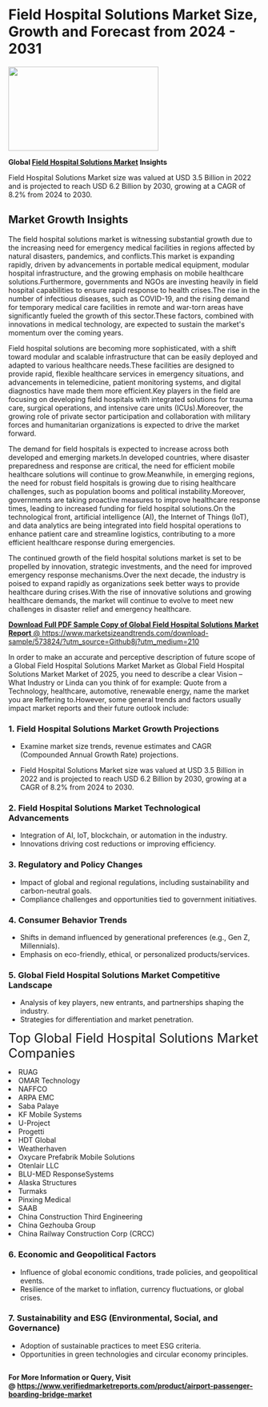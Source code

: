 <H1>Field Hospital Solutions Market Size, Growth and Forecast from 2024 - 2031</H1><img class="aligncenter size-medium wp-image-584254" src="https://thirdeyenews.in/wp-content/uploads/2024/09/Global-Market-Research-300x168.jpeg" alt="" width="300" height="168" /><p><strong>Global&nbsp;<a href="https://www.marketsizeandtrends.com/download-sample/573824/?utm_source=Github8j?utm_medium=210">Field Hospital Solutions Market</a> Insights</strong></p><p>Field Hospital Solutions Market size was valued at USD 3.5 Billion in 2022 and is projected to reach USD 6.2 Billion by 2030, growing at a CAGR of 8.2% from 2024 to 2030.</p><p><h2>Market Growth Insights</h2> <p>The field hospital solutions market is witnessing substantial growth due to the increasing need for emergency medical facilities in regions affected by natural disasters, pandemics, and conflicts.This market is expanding rapidly, driven by advancements in portable medical equipment, modular hospital infrastructure, and the growing emphasis on mobile healthcare solutions.Furthermore, governments and NGOs are investing heavily in field hospital capabilities to ensure rapid response to health crises.The rise in the number of infectious diseases, such as COVID-19, and the rising demand for temporary medical care facilities in remote and war-torn areas have significantly fueled the growth of this sector.These factors, combined with innovations in medical technology, are expected to sustain the market's momentum over the coming years.<a href="#"></a> </p> <p>Field hospital solutions are becoming more sophisticated, with a shift toward modular and scalable infrastructure that can be easily deployed and adapted to various healthcare needs.These facilities are designed to provide rapid, flexible healthcare services in emergency situations, and advancements in telemedicine, patient monitoring systems, and digital diagnostics have made them more efficient.Key players in the field are focusing on developing field hospitals with integrated solutions for trauma care, surgical operations, and intensive care units (ICUs).Moreover, the growing role of private sector participation and collaboration with military forces and humanitarian organizations is expected to drive the market forward.</p> <p>The demand for field hospitals is expected to increase across both developed and emerging markets.In developed countries, where disaster preparedness and response are critical, the need for efficient mobile healthcare solutions will continue to grow.Meanwhile, in emerging regions, the need for robust field hospitals is growing due to rising healthcare challenges, such as population booms and political instability.Moreover, governments are taking proactive measures to improve healthcare response times, leading to increased funding for field hospital solutions.On the technological front, artificial intelligence (AI), the Internet of Things (IoT), and data analytics are being integrated into field hospital operations to enhance patient care and streamline logistics, contributing to a more efficient healthcare response during emergencies.</p> <p>The continued growth of the field hospital solutions market is set to be propelled by innovation, strategic investments, and the need for improved emergency response mechanisms.Over the next decade, the industry is poised to expand rapidly as organizations seek better ways to provide healthcare during crises.With the rise of innovative solutions and growing healthcare demands, the market will continue to evolve to meet new challenges in disaster relief and emergency healthcare.</p> <p><a href="#"></p><p><span class=""><strong>Download Full PDF Sample Copy of Global Field Hospital Solutions Market Report</strong> @ <a href="https://www.marketsizeandtrends.com/download-sample/573824/?utm_source=Github8j?utm_medium=210" target="_blank">https://www.marketsizeandtrends.com/download-sample/573824/?utm_source=Github8j?utm_medium=210</a></span></p><p>In order to make an accurate and perceptive description of future scope of a Global&nbsp;Field Hospital Solutions Market Market as Global&nbsp;Field Hospital Solutions Market Market of 2025, you need to describe a clear Vision &ndash; What Industry or Linda can you think of for example: Quote from a Technology, healthcare, automotive, renewable energy, name the market you are Reffering to.However, some general trends and factors usually impact market reports and their future outlook include:</p><h3>1.&nbsp;<strong>Field Hospital Solutions Market Growth Projections</strong></h3><ul><li>Examine market size trends, revenue estimates and CAGR (Compounded Annual Growth Rate) projections.</li><li><p>Field Hospital Solutions Market size was valued at USD 3.5 Billion in 2022 and is projected to reach USD 6.2 Billion by 2030, growing at a CAGR of 8.2% from 2024 to 2030.</p></li></ul><h3>2.&nbsp;<strong>Field Hospital Solutions Market Technological Advancements</strong></h3><ul><li>Integration of AI, IoT, blockchain, or automation in the industry.</li><li>Innovations driving cost reductions or improving efficiency.</li></ul><h3>3.&nbsp;<strong>Regulatory and Policy Changes</strong></h3><ul><li>Impact of global and regional regulations, including sustainability and carbon-neutral goals.</li><li>Compliance challenges and opportunities tied to government initiatives.</li></ul><h3>4.&nbsp;<strong>Consumer Behavior Trends</strong></h3><ul><li>Shifts in demand influenced by generational preferences (e.g., Gen Z, Millennials).</li><li>Emphasis on eco-friendly, ethical, or personalized products/services.</li></ul><h3>5.&nbsp;<strong>Global Field Hospital Solutions Market Competitive Landscape</strong></h3><ul><li>Analysis of key players, new entrants, and partnerships shaping the industry.</li><li>Strategies for differentiation and market penetration.</li></ul><p data-pm-slice="1 1 []"><span style="color: inherit; font-family: inherit; font-size: 25px;">Top Global Field Hospital Solutions Market Companies</span></p><div class="" data-test-id=""><p><li>RUAG</li><li> OMAR Technology</li><li> NAFFCO</li><li> ARPA EMC</li><li> Saba Palaye</li><li> KF Mobile Systems</li><li> U-Project</li><li> Progetti</li><li> HDT Global</li><li> Weatherhaven</li><li> Oxycare Prefabrik Mobile Solutions</li><li> Otenlair LLC</li><li> BLU-MED ResponseSystems</li><li> Alaska Structures</li><li> Turmaks</li><li> Pinxing Medical</li><li> SAAB</li><li> China Construction Third Engineering</li><li> China Gezhouba Group</li><li> China Railway Construction Corp (CRCC)</li></p></div><h3>6.&nbsp;<strong>Economic and Geopolitical Factors</strong></h3><ul><li>Influence of global economic conditions, trade policies, and geopolitical events.</li><li>Resilience of the market to inflation, currency fluctuations, or global crises.</li></ul><h3>7.&nbsp;<strong>Sustainability and ESG (Environmental, Social, and Governance)</strong></h3><ul><li>Adoption of sustainable practices to meet ESG criteria.</li><li>Opportunities in green technologies and circular economy principles.</li></ul><h2><strong style="font-size: 14px;">For More Information or Query, Visit @&nbsp;</strong><a style="background-color: #ffffff; font-size: 14px;" href="https://www.marketsizeandtrends.com/report/field-hospital-solutions-market/" target="_blank">https://www.verifiedmarketreports.com/product/airport-passenger-boarding-bridge-market</a></h2>
